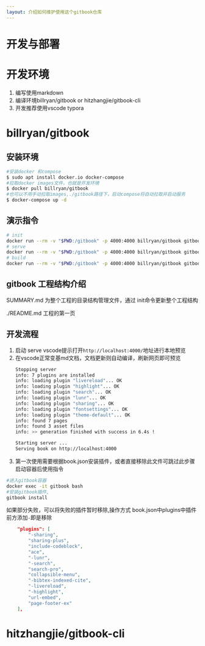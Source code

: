 ```yaml
---
layout: 介绍如何维护使用这个gitbook仓库
---
```


# 开发与部署

# 开发环境

1. 编写使用markdown
2. 编译环境billryan/gitbook or hitzhangjie/gitbook-cli
3. 开发推荐使用vscode typora

# billryan/gitbook
## 安装环境

```bash
#安装docker 和compose
$ sudo apt install docker.io docker-compose
#拉取docker images文件，也就是开发环境
$ docker pull billryan/gitbook
#也可以不用手动拉取images,./gitbook路径下，启动compose将自动拉取并启动服务
$ docker-compose up -d
```

## 演示指令

```bash
# init
docker run --rm -v "$PWD:/gitbook" -p 4000:4000 billryan/gitbook gitbook init
# serve
docker run --rm -v "$PWD:/gitbook" -p 4000:4000 billryan/gitbook gitbook serve
# build
docker run --rm -v "$PWD:/gitbook" -p 4000:4000 billryan/gitbook gitbook build
```

## gitbook 工程结构介绍

SUMMARY.md 为整个工程的目录结构管理文件，通过 init命令更新整个工程结构

./README.md 工程的第一页

## 开发流程

1. 启动 serve vscode提示打开`http://localhost:4000/`地址进行本地预览
2. 在vscode正常变基md文档，文档更新则自动编译，刷新网页即可预览
    ``` bash
    Stopping server
    info: 7 plugins are installed
    info: loading plugin "livereload"... OK
    info: loading plugin "highlight"... OK
    info: loading plugin "search"... OK
    info: loading plugin "lunr"... OK
    info: loading plugin "sharing"... OK
    info: loading plugin "fontsettings"... OK
    info: loading plugin "theme-default"... OK
    info: found 7 pages
    info: found 3 asset files
    info: >> generation finished with success in 6.4s !

    Starting server ...
    Serving book on http://localhost:4000
    ```
3. 第一次使用需要根据book.json安装插件，或者直接移除此文件可跳过此步骤
启动容器后使用指令
```bash
#进入gitbook容器
docker exec -it gitbook bash
#安装gitbook插件,
gitbook install

```
如果部分失败，可以将失败的插件暂时移除,操作方式 book.json中plugins中插件前方添加`-`即是移除
```json
    "plugins": [
        "-sharing",
        "sharing-plus",
        "include-codeblock",
        "ace",
        "-lunr",
        "-search",
        "search-pro",
        "collapsible-menu",
        "-bibtex-indexed-cite",
        "-livereload",
        "-highlight",
        "url-embed",
        "page-footer-ex"
    ],
```
# hitzhangjie/gitbook-cli

